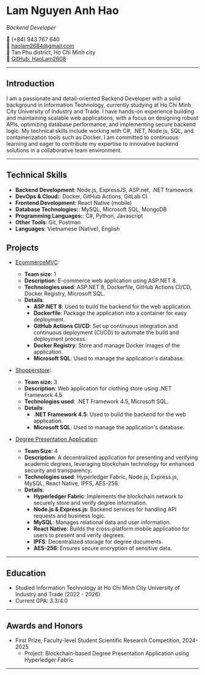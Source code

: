 # Lam Nguyen Anh Hao

*Backend Developer*

📱 (+84) 943 767 640  
📧 haolam2684@gmail.com  
📍 Tan Phu district, Ho Chi Minh city  
🔗 [GitHub: HaoLam2608](https://github.com/HaoLam2608)

---
## Introduction
I am a passionate and detail-oriented Backend Developer with a solid background in Information Technology, currently studying at Ho Chi Minh City University of Industry and Trade. I have hands-on experience building and maintaining scalable web applications, with a focus on designing robust APIs, optimizing database performance, and implementing secure backend logic. My technical skills include working with C#, .NET, Node.js, SQL, and containerization tools such as Docker. I am committed to continuous learning and eager to contribute my expertise to innovative backend solutions in a collaborative team environment.

---
## Technical Skills

- **Backend Development**: Node.js, ExpressJS, ASP.net, .NET framework
- **DevOps & Cloud:**: Docker, GitHub Actions, GitLab CI
- **Frontend Development**: React Native (mobile)
- **Database Technologies:**: MySQL, Microsoft SQL, MongoDB
- **Programming Languages:**: C#, Python, Javascript
- **Other Tools**: Git, Postman
- **Languages**: Vietnamese (Native), English

## Projects

- [EcommerceMVC](https://github.com/HaoLam2608/EcommerceMVC): 
  - **Team size**: 1
  - **Description**: E-commerce web application using ASP.NET 8.
  - **Technologies used**: ASP.NET 8, Dockerfile, GitHub Actions CI/CD, Docker Registry, Microsoft SQL.
  - **Details**:
    - **ASP.NET 8**: Used to build the backend for the web application.
    - **Dockerfile**: Package the application into a container for easy deployment.
    - **GitHub Actions CI/CD**: Set up continuous integration and continuous deployment (CI/CD) to automate the build and deployment process.
    - **Docker Registry**: Store and manage Docker images of the application.
    - **Microsoft SQL**: Used to manage the application's database.

- [Shopperstore](https://github.com/HaoLam2608/webquanao.git):
  - **Team size**: 3
  - **Description**: Web application for clothing store using .NET Framework 4.5.
  - **Technologies used**: .NET Framework 4.5, Microsoft SQL.
  - **Details**:
    - **.NET Framework 4.5**: Used to build the backend for the web application.
    - **Microsoft SQL**: Used to manage the application's database.
    
- [Degree Presentation Application](https://github.com/sofcongthuong/BlockChain_Research.git):
  - **Team Size**: 4
  - **Description**: A decentralized application for presenting and verifying academic degrees, leveraging blockchain technology for enhanced security and transparency.
  - **Technologies used**: Hyperledger Fabric, Node.js, Express.js, MySQL, React Native, IPFS, AES-256.
  - **Details**:
    - **Hyperledger Fabric**: Implements the blockchain network to securely store and verify degree information.
    - **Node.js & Express.js**: Backend services for handling API requests and business logic.
    - **MySQL**: Manages relational data and user information.
    - **React Native**: Builds the cross-platform mobile application for users to present and verify degrees.
    - **IPFS**: Decentralized storage for degree documents.
    - **AES-256**: Ensures secure encryption of sensitive data.
---

## Education

- Studied Information Technology at Ho Chi Minh City University of Industry and Trade (2022 - 2026)
- Current GPA: 3.3/4.0

---
## Awards and Honors

- First Prize, Faculty-level Student Scientific Research Competition, 2024-2025  
  - Project: Blockchain-based Degree Presentation Application using Hyperledger Fabric

---
